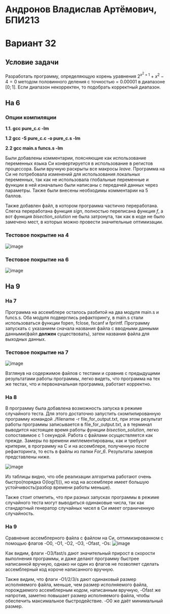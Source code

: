 # Андронов Владислав Артёмович, БПИ213
# Вариант 32
## Условие задачи
Разработать программу, определяющую корень уравнения $2^{x^2 + 1} + x^2 - 4 = 0$ методом половинного деления с точностью = $0.00001$ в диапазоне $[0; 1]$. Если диапазон некорректен, то подобрать корректный диапазон.
## На 6
### Опции компиляции
**1.1. gcc pure_c.c -lm**

**1.2 gcc -S pure_c.c -o pure_c.s -lm**

**2.2 gcc main.s funcs.s -lm**

Были добавлены комментарии, поясняющие как использование переменных языка Си конвертируется в использование в регистов процессора. Были вручную раскрыты все макросы _leave_. Программа на Си не потребовала изменений для использования локальных переменных, так как не использовала глобальные переменные и функции в ней изначально были написаны с передачей данных через параметры. Также были внесены необходимы комментарии на 5 баллов.

Также добавлен файл, в котором программа частично переработана. Слегка переработана функция _sign_, полностью переписана функция _f_, а вот функция _bisection_solution_ не была затронута, так как в коде не было замечено мест, в которых можно провести значительные оптимизации.

### Тестовое покрытие на 4
![image](https://user-images.githubusercontent.com/97717897/202545362-a16b5fff-19a0-4746-b772-ff2c96dbde01.png)

### Тестовое покрытие на 6
![image](https://user-images.githubusercontent.com/97717897/202596137-cc01a5c1-5750-497f-8d94-011115752ff7.png)

## На 9
### На 7
Программа на ассемблере осталось разбитой на два модуля main.s и funcs.s. Оба модуля подверглись рефакторингу, в main.s стали использоваться функции fopen, fclose, fscanf и fprintf. Программу запускать с указанием сначала названия файла с вводными данными данными(файл __должен__ существовать), затем названия файла для выходных данных.

### Тестовое покрытие на 7
![image](https://user-images.githubusercontent.com/97717897/202731898-6042a247-af1f-44e1-870e-4581faec4407.png)

Взглянув на содержимое файлов с тестами и сравнив с предыдущими результатами работы программы, легко видеть, что программа на тех же тестах, что и первоначальная программа, работает корректно.

### На 8
В программу была добавлена возможность запуска в режиме случайного теста. Для этого достаточно запустить скомпилированную программу командой ./filename -r file_for_output.txt, при этом результат работы программы записывается в file_for_output.txt, а в терминал выводится настоящее время работы функции _bisection_solution_, легко сопоставимое с 1 секундой. Работа с файлами осуществляется как прежде. Замеры по времени имплементированы, как и требуют критерии, в программу на C и на ассемблере, полученную после рефакторинга, то есть в файлы из папки *For_6*. Результаты замеров представлены ниже.

![image](https://user-images.githubusercontent.com/97717897/202736306-e7e57087-93a9-442f-a25a-0282ba2fc0b0.png)

Из таблицы видно, что обе реализации алгоритма работают очень быстро(порядка O(log(1))), но код на ассемблере имеет большую устойчивость(разбор времени работы меньше).

Также стоит отметить, что при разных запусках программы в режиме случайного теста могут выводиться одинаковые числа, так как стандартный генератор случайных чисел в Си имеет ограниченную случайность.

### На 9
Сравнение ассемблерного файла с файлом на Си, оптимизированном с помощью флагов -O0, -O1, -O2, -O3, -Ofast, -Os:
![image](https://user-images.githubusercontent.com/97717897/202742255-55cffd46-775b-4e73-88b0-b35184443f31.png)

Как видим, флаги -O3/fast/s дают значительный прирост в скорости выполнения программы, и даже делают программу быстрее написанной вручную, однако ни один из флагов не позволяет сделать ассемблерный код короче написанного вручную.

Также видим, что флаги -O1/2/3/s дают одинаковый размер исполняемого файла, меньше, чем размер исполняемого файла, порождаемого ассемблерным кодом, написанным вручную, -Ofast же напротив, заметно повышает размер исполняемого файла, чтобы обеспечить максимальное быстродействие. -O0 же даёт минимальный размер.
